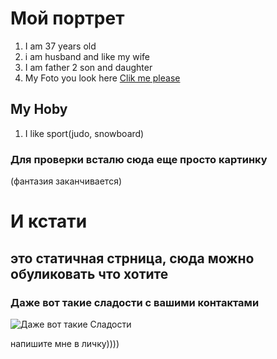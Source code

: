 # Мой портрет
1. I am 37 years old
2. i am husband and like my wife
3. I am father 2 son and daughter
4. My Foto you look here [Clik me please](MyFoto.png)

## My Hoby
1. I like sport(judo, snowboard)



### Для проверки всталю сюда еще просто картинку
(фантазия заканчивается)



# И кстати 
## это статичная стрница, сюда можно обуликовать что хотите
### Даже вот такие сладости с вашими контактами

![Даже вот такие  Сладости](https://i.pinimg.com/736x/e6/75/62/e67562883724a88933fd3385dbbf1851.jpg)

напишите мне в личку))))